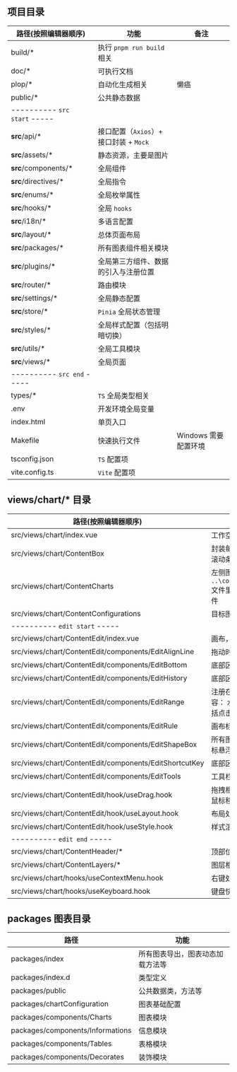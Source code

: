## 项目目录

| 路径(按照编辑器顺序)         | 功能                                   | 备注                 |
| ---------------------------- | -------------------------------------- | -------------------- |
| build/\*                     | 执行 `pnpm run build` 相关             |                      |
| doc/\*                       | 可执行文档                             |                      |
| plop/\*                      | 自动化生成相关                         | 懒癌                 |
| public/\*                    | 公共静态数据                           |                      |
| ---------- `src start` ----- |                                        |                      |
| **src**/api/\*               | 接口配置（`Axios`）+ 接口封装 + `Mock` |                      |
| **src**/assets/\*            | 静态资源，主要是图片                   |                      |
| **src**/components/\*        | 全局组件                               |                      |
| **src**/directives/\*        | 全局指令                               |                      |
| **src**/enums/\*             | 全局枚举属性                           |                      |
| **src**/hooks/\*             | 全局 `hooks`                           |                      |
| **src**/i18n/\*              | 多语言配置                             |                      |
| **src**/layout/\*            | 总体页面布局                           |                      |
| **src**/packages/\*          | 所有图表组件相关模块                   |                      |
| **src**/plugins/\*           | 全局第三方组件、数据的引入与注册位置   |                      |
| **src**/router/\*            | 路由模块                               |                      |
| **src**/settings/\*          | 全局静态配置                           |                      |
| **src**/store/\*             | `Pinia` 全局状态管理                   |                      |
| **src**/styles/\*            | 全局样式配置（包括明暗切换）           |                      |
| **src**/utils/\*             | 全局工具模块                           |                      |
| **src**/views/\*             | 全局页面                               |                      |
| ---------- `src end` -----   |                                        |                      |
| types/\*                     | `TS` 全局类型相关                      |                      |
| .env                         | 开发环境全局变量                       |                      |
| index.html                   | 单页入口                               |                      |
| Makefile                     | 快速执行文件                           | Windows 需要配置环境 |
| tsconfig.json                | `TS` 配置项                            |                      |
| vite.config.ts               | `Vite` 配置项                          |                      |

## views/chart/\* 目录

| 路径(按照编辑器顺序)                                   | 功能                                                                                       |
| ------------------------------------------------------ | ------------------------------------------------------------------------------------------ |
| src/views/chart/index.vue                              | 工作空间入口，右键注册                                                                     |
| src/views/chart/ContentBox                             | 封装每一列的布局（顶部，内容，底部，滚动条），包括颜色深浅                                 |
| src/views/chart/ContentCharts                          | 左侧图表展示区域 `..\components\ChartsItemBox\index.vue` 文件里有拖拽起始代码，包括动态注册组件 |
| src/views/chart/ContentConfigurations                  | 目标图表的右侧的配置模块                                                                   |
| ---------- `edit start` -----                          |                                                                                            |
| src/views/chart/ContentEdit/index.vue                  | 画布，标尺，工具栏，底部控制                                                               |
| src/views/chart/ContentEdit/components/EditAlignLine   | 拖动时的对齐线                                                                             |
| src/views/chart/ContentEdit/components/EditBottom      | 底部区域-样式布局                                                                          |
| src/views/chart/ContentEdit/components/EditHistory     | 底部区域-历史记录                                                                          |
| src/views/chart/ContentEdit/components/EditRange       | 注册在 index.vue，包裹所有图表，注册内容： 水印、标尺、辅助线、透明遮罩，包括点击事件等    |
| src/views/chart/ContentEdit/components/EditRule        | 画布标尺                                                                                   |
| src/views/chart/ContentEdit/components/EditShapeBox    | 所有图表拖拽样式：锚点、选中样式、鼠标悬浮样式                                             |
| src/views/chart/ContentEdit/components/EditShortcutKey | 底部区域-快捷键展示                                                                        |
| src/views/chart/ContentEdit/components/EditTools       | 工具栏：dock/侧边模块                                                                      |
| src/views/chart/ContentEdit/hook/useDrag.hook          | 拖拽相关：拖拽到编辑区域、移动图表、鼠标移入/移出事件、移动锚点等                          |
| src/views/chart/ContentEdit/hook/useLayout.hook        | 布局处理（把 dom 发送到了 Pinia）                                                          |
| src/views/chart/ContentEdit/hook/useStyle.hook         | 样式渲染相关：大小、锚点位置等                                                             |
| ---------- `edit end` -----                            |                                                                                            |
| src/views/chart/ContentHeader/\*                       | 顶部位置相关                                                                               |
| src/views/chart/ContentLayers/\*                       | 图层相关                                                                                   |
| src/views/chart/hooks/useContextMenu.hook              | 右键处理                                                                                   |
| src/views/chart/hooks/useKeyboard.hook                 | 键盘快捷键                                                                                 |

## packages 图表目录

| 路径                             | 功能                             |
| -------------------------------- | -------------------------------- |
| packages/index                   | 所有图表导出，图表动态加载方法等 |
| packages/index.d                 | 类型定义                         |
| packages/public                  | 公共数据类，方法等               |
| packages/chartConfiguration      | 图表基础配置                     |
| packages/components/Charts       | 图表模块                         |
| packages/components/Informations | 信息模块                         |
| packages/components/Tables       | 表格模块                         |
| packages/components/Decorates    | 装饰模块                         |
